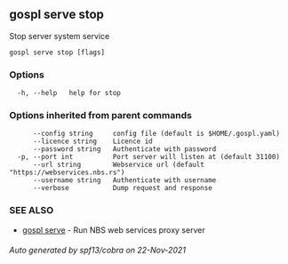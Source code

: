## gospl serve stop

Stop server system service

```
gospl serve stop [flags]
```

### Options

```
  -h, --help   help for stop
```

### Options inherited from parent commands

```
      --config string     config file (default is $HOME/.gospl.yaml)
      --licence string    Licence id
      --password string   Authenticate with password
  -p, --port int          Port server will listen at (default 31100)
      --url string        Webservice url (default "https://webservices.nbs.rs")
      --username string   Authenticate with username
      --verbose           Dump request and response
```

### SEE ALSO

* [gospl serve](gospl_serve.md)	 - Run NBS web services proxy server

###### Auto generated by spf13/cobra on 22-Nov-2021
